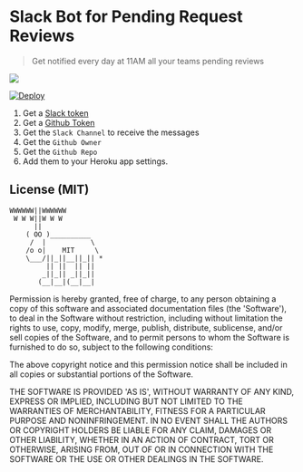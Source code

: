 # Slack Bot for Pending Request Reviews

> Get notified every day at 11AM all your teams pending reviews

![](http://i.imgur.com/G7T8BXY.png)

[![Deploy](https://www.herokucdn.com/deploy/button.png)](https://heroku.com/deploy?templete=https://github.com/marcomedina/request-review-reminder-bot)

1. Get a [Slack token](https://api.slack.com/tokens)
2. Get a [Github Token](https://help.github.com/articles/creating-an-access-token-for-command-line-use/)
3. Get the `Slack Channel` to receive the messages
4. Get the `Github Owner`
5. Get the `Github Repo`
6. Add them to your Heroku app settings.

## License (MIT)

```
WWWWWW||WWWWWW
 W W W||W W W
      ||
    ( OO )__________
     /  |           \
    /o o|    MIT     \
    \___/||_||__||_|| *
         || ||  || ||
        _||_|| _||_||
       (__|__|(__|__|
```

Permission is hereby granted, free of charge, to any person obtaining a copy of this software and associated documentation files (the 'Software'), to deal in the Software without restriction, including without limitation the rights to use, copy, modify, merge, publish, distribute, sublicense, and/or sell copies of the Software, and to permit persons to whom the Software is furnished to do so, subject to the following conditions:

The above copyright notice and this permission notice shall be included in all copies or substantial portions of the Software.

THE SOFTWARE IS PROVIDED 'AS IS', WITHOUT WARRANTY OF ANY KIND, EXPRESS OR IMPLIED, INCLUDING BUT NOT LIMITED TO THE WARRANTIES OF MERCHANTABILITY, FITNESS FOR A PARTICULAR PURPOSE AND NONINFRINGEMENT. IN NO EVENT SHALL THE AUTHORS OR COPYRIGHT HOLDERS BE LIABLE FOR ANY CLAIM, DAMAGES OR OTHER LIABILITY, WHETHER IN AN ACTION OF CONTRACT, TORT OR OTHERWISE, ARISING FROM, OUT OF OR IN CONNECTION WITH THE SOFTWARE OR THE USE OR OTHER DEALINGS IN THE SOFTWARE.



